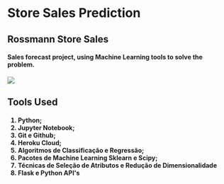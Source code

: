 <h1> Store Sales Prediction </h1>
<h2> Rossmann Store Sales </h2>
<h4> Sales forecast project, using Machine Learning tools to solve the problem. </h4>
<img src='https://www.city-galerie-wolfsburg.de/fileadmin/user_upload/GLOBAL/brand_stores/logos/rossmann.jpg'>

<h2>Tools Used</h2>
<h4> 
<ol>
<li> Python;</li>
<li> Jupyter Notebook;</li>
<li> Git e Github;</li>
<li> Heroku Cloud;</li>
<li> Algoritmos de Classificação e Regressão;</li>
<li> Pacotes de Machine Learning Sklearn e Scipy;</li>
<li> Técnicas de Seleção de Atributos e Redução de Dimensionalidade</li>
<li>  Flask e Python API's</li>
</ol>
</h4>

